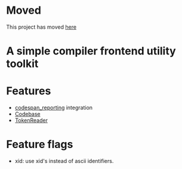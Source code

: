 # Moved
This project has moved [here](https://github.com/InfiniteCoder01/orco)
# A simple compiler frontend utility toolkit

# Features
- [codespan_reporting](https://crates.io/crates/codespan-reporting) integration
- [Codebase](https://docs.rs/orecc-front/latest/orecc_front/codebase/struct.Codebase.html)
- [TokenReader](https://docs.rs/orecc-front/latest/orecc_front/token_reader/struct.TokenReader.html)

# Feature flags
- xid: use xid's instead of ascii identifiers.

